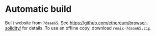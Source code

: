 # Automatic build
Built website from `7daae65`. See https://github.com/ethereum/browser-solidity/ for details.
To use an offline copy, download `remix-7daae65.zip`.
